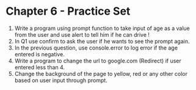 # Chapter 6 - Practice Set

1. Write a program using prompt function to take input of age as a value from the user and use alert to tell him if he can drive !
2. In Q1 use confirm to ask  the user if he wants to see the prompt again.
3. In the previous question, use console.error to log error if the age entered is negative.
4. Write a program to change the url to google.com (Redirect) if user entered less than 4.
5. Change the background of the page to yellow, red or any other color based on user input through prompt.